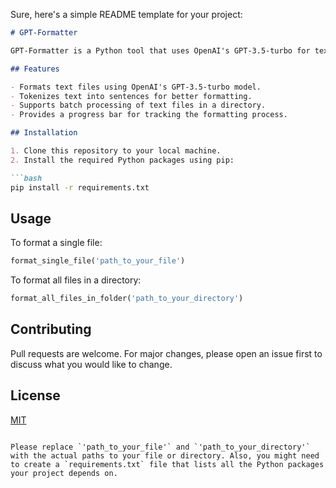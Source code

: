 Sure, here's a simple README template for your project:

```markdown
# GPT-Formatter

GPT-Formatter is a Python tool that uses OpenAI's GPT-3.5-turbo for text formatting. It tokenizes and formats text files, supports batch processing, and provides a progress bar for tracking. This tool is ideal for improving the readability of large text files like book chapters.

## Features

- Formats text files using OpenAI's GPT-3.5-turbo model.
- Tokenizes text into sentences for better formatting.
- Supports batch processing of text files in a directory.
- Provides a progress bar for tracking the formatting process.

## Installation

1. Clone this repository to your local machine.
2. Install the required Python packages using pip:

```bash
pip install -r requirements.txt
```

## Usage

To format a single file:

```python
format_single_file('path_to_your_file')
```

To format all files in a directory:

```python
format_all_files_in_folder('path_to_your_directory')
```

## Contributing

Pull requests are welcome. For major changes, please open an issue first to discuss what you would like to change.

## License

[MIT](https://choosealicense.com/licenses/mit/)
```

Please replace `'path_to_your_file'` and `'path_to_your_directory'` with the actual paths to your file or directory. Also, you might need to create a `requirements.txt` file that lists all the Python packages your project depends on.

